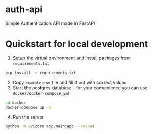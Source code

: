 # auth-api
Simple Authentication API made in FastAPI


# Quickstart for local development
1. Setup the virtual environment and install packages from `requirements.txt`
```bash
pip install -r requirements.txt
```
2. Copy `example.env` file and fill it out with correct values
3. Start the postgres database - for your convenience you can use `docker/docker-compose.yml`
```bash
cd docker
docker-compose up -d
```
4. Run the server
```bash
python -m uvicorn app.main:app --reload
```
